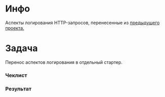 # Инфо

Аспекты логирования HTTP-запросов, перенесенные из [предыдущего проекта.](https://github.com/TheRagerghost/tasks-crud-aop)

# Задача

Перенос аспектов логирования в отдельный стартер.

### Чеклист

### Результат
